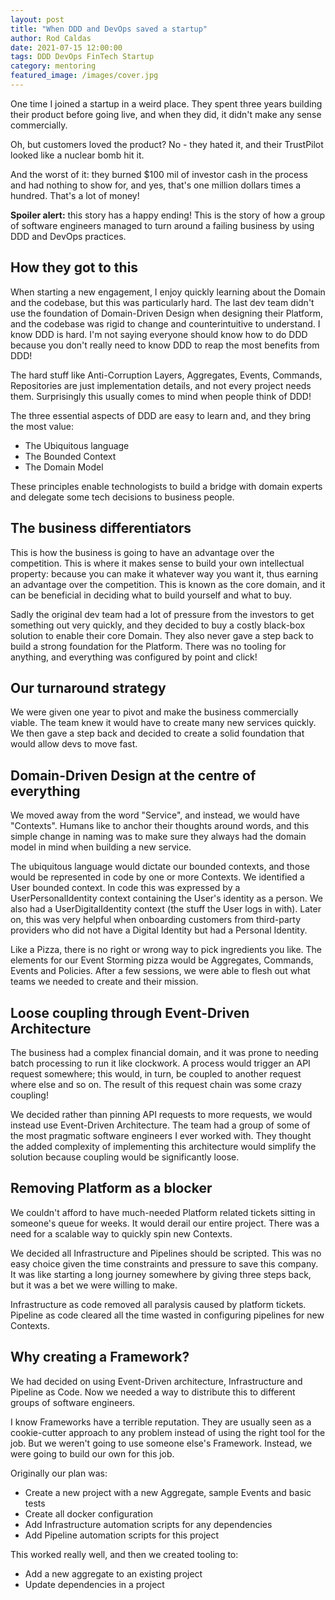 ```yaml
---
layout: post
title: "When DDD and DevOps saved a startup"
author: Rod Caldas
date: 2021-07-15 12:00:00
tags: DDD DevOps FinTech Startup
category: mentoring
featured_image: /images/cover.jpg
---
```


One time I joined a startup in a weird place. They spent three years building their product before going live, and when they did, it didn't make any sense commercially.

Oh, but customers loved the product? No - they hated it, and their TrustPilot looked like a nuclear bomb hit it.

And the worst of it: they burned $100 mil of investor cash in the process and had nothing to show for, and yes, that's one million dollars times a hundred. That's a lot of money!

**Spoiler alert:** this story has a happy ending! This is the story of how a group of software engineers managed to turn around a failing business by using DDD and DevOps practices.

## How they got to this

When starting a new engagement, I enjoy quickly learning about the Domain and the codebase, but this was particularly hard. The last dev team didn't use the foundation of Domain-Driven Design when designing their Platform, and the codebase was rigid to change and counterintuitive to understand. I know DDD is hard. I'm not saying everyone should know how to do DDD because you don't really need to know DDD to reap the most benefits from DDD!

The hard stuff like Anti-Corruption Layers, Aggregates, Events, Commands, Repositories are just implementation details, and not every project needs them. Surprisingly this usually comes to mind when people think of DDD!

The three essential aspects of DDD are easy to learn and, and they bring the most value:

- The Ubiquitous language
- The Bounded Context
- The Domain Model

These principles enable technologists to build a bridge with domain experts and delegate some tech decisions to business people.

## The business differentiators

This is how the business is going to have an advantage over the competition. This is where it makes sense to build your own intellectual property: because you can make it whatever way you want it, thus earning an advantage over the competition. This is known as the core domain, and it can be beneficial in deciding what to build yourself and what to buy.

Sadly the original dev team had a lot of pressure from the investors to get something out very quickly, and they decided to buy a costly black-box solution to enable their core Domain. They also never gave a step back to build a strong foundation for the Platform. There was no tooling for anything, and everything was configured by point and click!

## Our turnaround strategy

We were given one year to pivot and make the business commercially viable. The team knew it would have to create many new services quickly. We then gave a step back and decided to create a solid foundation that would allow devs to move fast. 

## Domain-Driven Design at the centre of everything

We moved away from the word "Service", and instead, we would have "Contexts". Humans like to anchor their thoughts around words, and this simple change in naming was to make sure they always had the domain model in mind when building a new service.

The ubiquitous language would dictate our bounded contexts, and those would be represented in code by one or more Contexts. We identified a User bounded context. In code this was expressed by a UserPersonalIdentity context containing the User's identity as a person. We also had a UserDigitalIdentity context (the stuff the User logs in with). Later on, this was very helpful when onboarding customers from third-party providers who did not have a Digital Identity but had a Personal Identity.

Like a Pizza, there is no right or wrong way to pick ingredients you like. The elements for our Event Storming pizza would be Aggregates, Commands, Events and Policies. After a few sessions, we were able to flesh out what teams we needed to create and their mission.

## Loose coupling through Event-Driven Architecture

The business had a complex financial domain, and it was prone to needing batch processing to run it like clockwork. A process would trigger an API request somewhere; this would, in turn, be coupled to another request where else and so on. The result of this request chain was some crazy coupling!

We decided rather than pinning API requests to more requests, we would instead use Event-Driven Architecture. The team had a group of some of the most pragmatic software engineers I ever worked with. They thought the added complexity of implementing this architecture would simplify the solution because coupling would be significantly loose.

## Removing Platform as a blocker

We couldn't afford to have much-needed Platform related tickets sitting in someone's queue for weeks. It would derail our entire project. There was a need for a scalable way to quickly spin new Contexts. 

We decided all Infrastructure and Pipelines should be scripted. This was no easy choice given the time constraints and pressure to save this company. It was like starting a long journey somewhere by giving three steps back, but it was a bet we were willing to make.

Infrastructure as code removed all paralysis caused by platform tickets. Pipeline as code cleared all the time wasted in configuring pipelines for new Contexts.

## Why creating a Framework?

We had decided on using Event-Driven architecture, Infrastructure and Pipeline as Code. Now we needed a way to distribute this to different groups of software engineers.

I know Frameworks have a terrible reputation. They are usually seen as a cookie-cutter approach to any problem instead of using the right tool for the job. But we weren't going to use someone else's Framework. Instead, we were going to build our own for this job.

Originally our plan was:
- Create a new project with a new Aggregate, sample Events and basic tests
- Create all docker configuration
- Add Infrastructure automation scripts for any dependencies
- Add Pipeline automation scripts for this project

This worked really well, and then we created tooling to:

- Add a new aggregate to an existing project
- Update dependencies in a project
